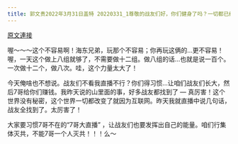 ```yaml
---
title: 郭文贵2022年3月31日盖特 20220331_1尊敬的战友们好，你们健身了吗？一切都已经开始！
---
```


[原文連接](https://gnews.org/ThreadView/53480181)

喔～～～这个不容易啊！海东兄弟，玩那个不容易；你再玩这俩的…更不容易！喔，一天这个做上八组就够了，不需要做十二组。做八组的话…也就是说一百个。一次做十二个，做八次。哇，这个力量太大了！


今天俺啥也不想说。战友们不看我直播不行？你们得习惯…让咱们战友们长大，然后7哥给你们赚钱。我昨天说的山里面的事，好多战友都找到了 — 真厉害！这个世界没有秘密，这个世界一切都改变了就因为互联网。昨天我就直播中说几句话，战友全找到了。太厉害了！


大家要习惯7哥不在的“7哥大直播” ，让战友们也要发挥出自己的能量。咱们行集体灭共，不能7哥一个人灭共！！！么～
